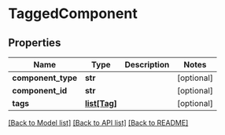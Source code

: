 # TaggedComponent

## Properties
Name | Type | Description | Notes
------------ | ------------- | ------------- | -------------
**component_type** | **str** |  | [optional] 
**component_id** | **str** |  | [optional] 
**tags** | [**list[Tag]**](Tag.md) |  | [optional] 

[[Back to Model list]](../README.md#documentation-for-models) [[Back to API list]](../README.md#documentation-for-api-endpoints) [[Back to README]](../README.md)

